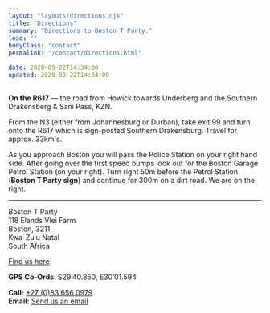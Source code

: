 ```yaml
---
layout: "layouts/directions.njk"
title: "Directions"
summary: "Directions to Boston T Party."
lead: ""
bodyClass: "contact"
permalink: "/contact/directions.html"

date: 2020-09-22T14:34:00
updated: 2020-09-22T14:34:00
---
```


**On the R617** &mdash; the road from Howick towards Underberg and the Southern Drakensberg & Sani Pass, KZN.

From the N3 (either from Johannesburg or Durban), take exit 99 and turn onto the R617 which is sign-posted Southern Drakensburg. Travel for approx. 33km's.

As you approach Boston you will pass the Police Station on your right hand side. After going over the first speed bumps look out for the Boston Garage Petrol Station (on your right). Turn right 50m before the Petrol Station (**Boston T Party sign**) and continue for 300m on a dirt road. We are on the right.

---

Boston T Party  
118 Elands Vlei Farm  
Boston, 3211  
Kwa-Zulu Natal  
South Africa

[Find us here][1].

**GPS Co-Ords**: S29&rsquo;40.850, E30&rsquo;01.594

**Call:** [+27 (0)83 656 0979](tel:27-83-6560979)  
**Email:** [Send us an email][3]

[1]: https://www.google.com/maps/place/Boston+T-Party/@-29.679589,30.028414,10z/data=!4m8!3m7!1s0x0:0xf19df1b52dbddc5e!5m2!4m1!1i2!8m2!3d-29.6795894!4d30.0284135?hl=en-GB
[2]:[tel:27-83-6560979]
[3]: /contact
